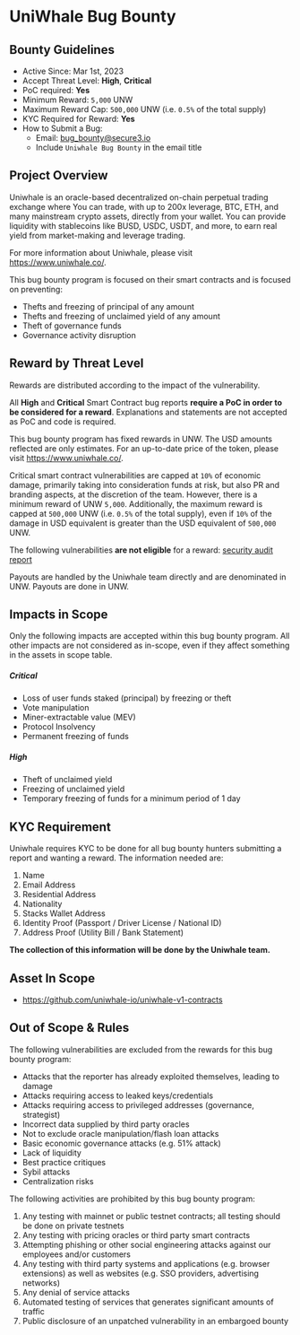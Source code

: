 # UniWhale Bug Bounty

## Bounty Guidelines
- Active Since: Mar 1st, 2023
- Accept Threat Level: **High**, **Critical**
- PoC required: **Yes**
- Minimum Reward: `5,000` UNW
- Maximum Reward Cap: `500,000` UNW (i.e. `0.5%` of the total supply)
- KYC Required for Reward: **Yes**
- How to Submit a Bug:
    - Email: bug_bounty@secure3.io
    - Include `Uniwhale Bug Bounty` in the email title

## Project Overview
Uniwhale is an oracle-based decentralized on-chain perpetual trading exchange where
You can trade, with up to 200x leverage, BTC, ETH, and many mainstream crypto assets, directly from your wallet.
You can provide liquidity with stablecoins like BUSD, USDC, USDT, and more, to earn real yield from market-making and leverage trading.

For more information about Uniwhale, please visit https://www.uniwhale.co/.

This bug bounty program is focused on their smart contracts and is focused on preventing:
- Thefts and freezing of principal of any amount
- Thefts and freezing of unclaimed yield of any amount
- Theft of governance funds
- Governance activity disruption

## Reward by Threat Level

Rewards are distributed according to the impact of the vulnerability.

All **High** and **Critical** Smart Contract bug reports **require a PoC in order to be considered for a reward**. Explanations and statements are not accepted as PoC and code is required.

This bug bounty program has fixed rewards in UNW. The USD amounts reflected are only estimates. For an up-to-date price of the token, please visit https://www.uniwhale.co/.

Critical smart contract vulnerabilities are capped at `10%` of economic damage, primarily taking into consideration funds at risk, but also PR and branding aspects, at the discretion of the team. However, there is a minimum reward of UNW `5,000`. Additionally, the maximum reward is capped at `500,000` UNW (i.e. `0.5%` of the total supply), even if `10%` of the damage in USD equivalent is greater than the USD equivalent of `500,000` UNW.

The following vulnerabilities **are not eligible** for a reward: [security audit report](https://github.com/Secure3Audit/Secure3Academy/blob/main/audit_reports/UniWhale/)


Payouts are handled by the Uniwhale team directly and are denominated in UNW. Payouts are done in UNW.

## Impacts in Scope
Only the following impacts are accepted within this bug bounty program. All other impacts are not considered as in-scope, even if they affect something in the assets in scope table.

##### Critical
- Loss of user funds staked (principal) by freezing or theft
- Vote manipulation
- Miner-extractable value (MEV)
- Protocol Insolvency
- Permanent freezing of funds

#####  High
- Theft of unclaimed yield
- Freezing of unclaimed yield
- Temporary freezing of funds for a minimum period of 1 day


## KYC Requirement
Uniwhale requires KYC to be done for all bug bounty hunters submitting a report and wanting a reward. The information needed are:
1. Name
1. Email Address
1. Residential Address
1. Nationality
1. Stacks Wallet Address
1. Identity Proof (Passport / Driver License / National ID)
1. Address Proof (Utility Bill / Bank Statement)

**The collection of this information will be done by the Uniwhale team.**




## Asset In Scope
- https://github.com/uniwhale-io/uniwhale-v1-contracts


## Out of Scope & Rules


The following vulnerabilities are excluded from the rewards for this bug bounty program:
- Attacks that the reporter has already exploited themselves, leading to damage
- Attacks requiring access to leaked keys/credentials
- Attacks requiring access to privileged addresses (governance, strategist)
- Incorrect data supplied by third party oracles
- Not to exclude oracle manipulation/flash loan attacks
- Basic economic governance attacks (e.g. 51% attack)
- Lack of liquidity
- Best practice critiques
- Sybil attacks
- Centralization risks

The following activities are prohibited by this bug bounty program:
1. Any testing with mainnet or public testnet contracts; all testing should be done on private testnets
1. Any testing with pricing oracles or third party smart contracts
1. Attempting phishing or other social engineering attacks against our employees and/or customers
1. Any testing with third party systems and applications (e.g. browser extensions) as well as websites (e.g. SSO providers, advertising networks)
1. Any denial of service attacks
1. Automated testing of services that generates significant amounts of traffic
1. Public disclosure of an unpatched vulnerability in an embargoed bounty
